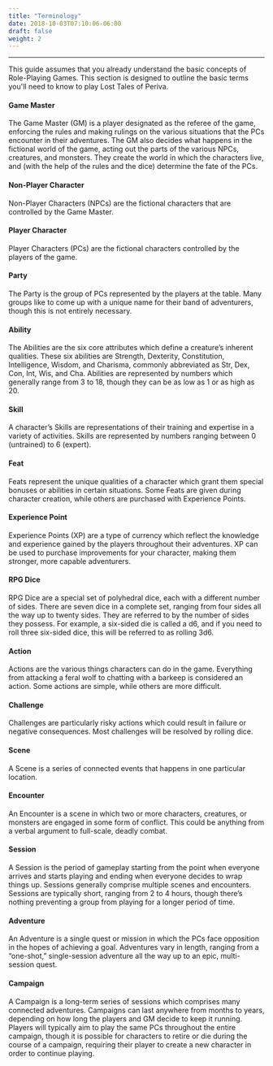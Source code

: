 ```yaml
---
title: "Terminology"
date: 2018-10-03T07:10:06-06:00
draft: false
weight: 2
---
```

___
This guide assumes that you already understand the basic concepts of Role-Playing Games. This section is designed to outline the basic terms you'll need to know to play Lost Tales of Periva.

#### Game Master
The Game Master (GM) is a player designated as the referee of the game, enforcing the rules and making rulings on the various situations that the PCs encounter in their adventures. The GM also decides what happens in the fictional world of the game, acting out the parts of the various NPCs, creatures, and monsters. They create the world in which the characters live, and (with the help of the rules and the dice) determine the fate of the PCs.

#### Non-Player Character
Non-Player Characters (NPCs) are the fictional characters that are controlled by the Game Master.

#### Player Character
Player Characters (PCs) are the fictional characters controlled by the players of the game.

#### Party
The Party is the group of PCs represented by the players at the table. Many groups like to come up with a unique name for their band of adventurers, though this is not entirely necessary.

#### Ability
The Abilities are the six core attributes which define a creature’s inherent qualities. These six abilities are Strength, Dexterity, Constitution, Intelligence, Wisdom, and Charisma, commonly abbreviated as Str, Dex, Con, Int, Wis, and Cha. Abilities are represented by numbers which generally range from 3 to 18, though they can be as low as 1 or as high as 20.

#### Skill
A character’s Skills are representations of their training and expertise in a variety of activities. Skills are represented by numbers ranging between 0 (untrained) to 6 (expert).

#### Feat
Feats represent the unique qualities of a character which grant them special bonuses or abilities in certain situations. Some Feats are given during character creation, while others are purchased with Experience Points.

#### Experience Point
Experience Points (XP) are a type of currency which reflect the knowledge and experience gained by the players throughout their adventures. XP can be used to purchase improvements for your character, making them stronger, more capable adventurers.

#### RPG Dice
RPG Dice are a special set of polyhedral dice, each with a different number of sides. There are seven dice in a complete set, ranging from four sides all the way up to twenty sides. They are referred to by the number of sides they possess. For example, a six-sided die is called a d6, and if you need to roll three six-sided dice, this will be referred to as rolling 3d6.

#### Action
Actions are the various things characters can do in the game. Everything from attacking a feral wolf to chatting with a barkeep is considered an action. Some actions are simple, while others are more difficult.

#### Challenge
Challenges are particularly risky actions which could result in failure or negative consequences. Most challenges will be resolved by rolling dice.

#### Scene
A Scene is a series of connected events that happens in one particular location.

#### Encounter
An Encounter is a scene in which two or more characters, creatures, or monsters are engaged in some form of conflict. This could be anything from a verbal argument to full-scale, deadly combat.

#### Session
A Session is the period of gameplay starting from the point when everyone arrives and starts playing and ending when everyone decides to wrap things up. Sessions generally comprise multiple scenes and encounters. Sessions are typically short, ranging from 2 to 4 hours, though there’s nothing preventing a group from playing for a longer period of time.

#### Adventure
An Adventure is a single quest or mission in which the PCs face opposition in the hopes of achieving a goal. Adventures vary in length, ranging from a “one-shot,” single-session adventure all the way up to an epic, multi-session quest.

#### Campaign
A Campaign is a long-term series of sessions which comprises many connected adventures. Campaigns can last anywhere from months to years, depending on how long the players and GM decide to keep it running. Players will typically aim to play the same PCs throughout the entire campaign, though it is possible for characters to retire or die during the course of a campaign, requiring their player to create a new character in order to continue playing.
